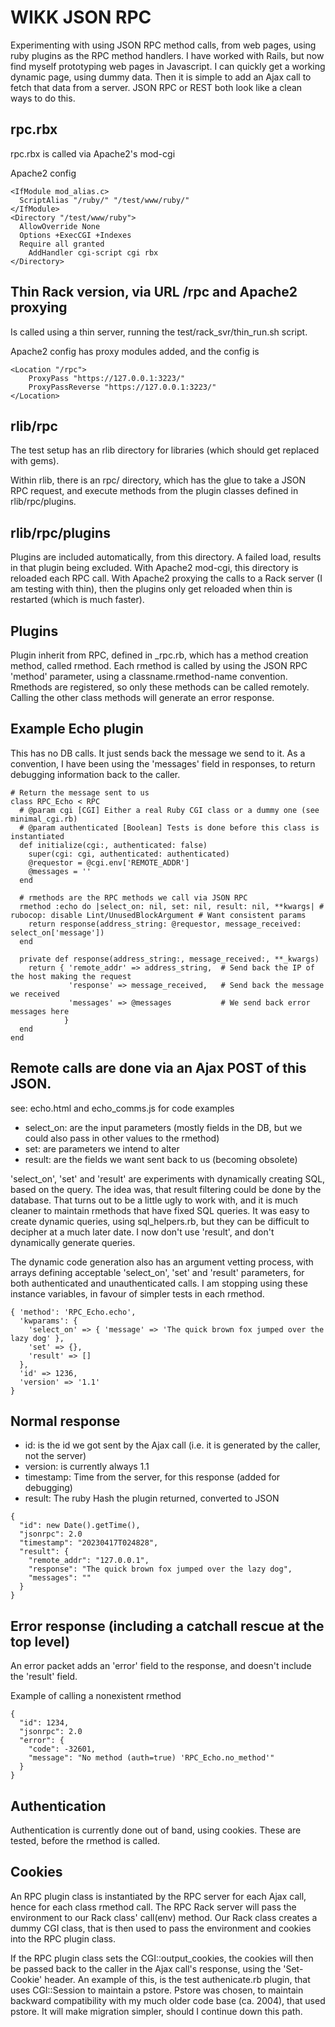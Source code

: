 # WIKK JSON RPC

Experimenting with using JSON RPC method calls, from web pages, using ruby plugins as the RPC method handlers. I have worked with Rails, but now find myself prototyping web pages in Javascript. I can quickly get a working dynamic page, using dummy data. Then it is simple to add an Ajax call to fetch that data from a server.  JSON RPC or REST both look like a clean ways to do this.

## rpc.rbx

rpc.rbx is called via Apache2's mod-cgi

Apache2 config
```
<IfModule mod_alias.c>
  ScriptAlias "/ruby/" "/test/www/ruby/"
</IfModule>
<Directory "/test/www/ruby">
  AllowOverride None
  Options +ExecCGI +Indexes
  Require all granted
	AddHandler cgi-script cgi rbx
</Directory>
```

## Thin Rack version, via URL /rpc and Apache2 proxying

Is called using a thin server, running the test/rack_svr/thin_run.sh script.

Apache2 config has proxy modules added, and the config is
```
<Location "/rpc">
    ProxyPass "https://127.0.0.1:3223/"
    ProxyPassReverse "https://127.0.0.1:3223/"
</Location>
```

## rlib/rpc

The test setup has an rlib directory for libraries (which should get replaced with gems).

Within rlib, there is an rpc/ directory, which has the glue to take a JSON RPC request, and execute methods from the plugin classes defined in rlib/rpc/plugins.


## rlib/rpc/plugins

Plugins are included automatically, from this directory. A failed load, results in that plugin being excluded. With Apache2 mod-cgi, this directory is reloaded each RPC call.  With Apache2 proxying the calls to a Rack server (I am testing with thin), then the plugins only get reloaded when thin is restarted (which is much faster).

## Plugins

Plugin inherit from RPC, defined in _rpc.rb, which has a method creation method, called rmethod. Each rmethod is called by using the JSON RPC 'method' parameter, using a classname.rmethod-name convention. Rmethods are registered, so only these methods can be called remotely. Calling the other class methods will generate an error response.


## Example Echo plugin

This has no DB calls. It just sends back the message we send to it.  As a convention, I have been using the 'messages' field in responses, to return debugging information back to the caller.

```
# Return the message sent to us
class RPC_Echo < RPC
  # @param cgi [CGI] Either a real Ruby CGI class or a dummy one (see minimal_cgi.rb)
  # @param authenticated [Boolean] Tests is done before this class is instantiated
  def initialize(cgi:, authenticated: false)
    super(cgi: cgi, authenticated: authenticated)
    @requestor = @cgi.env['REMOTE_ADDR']
    @messages = ''
  end

  # rmethods are the RPC methods we call via JSON RPC
  rmethod :echo do |select_on: nil, set: nil, result: nil, **kwargs| # rubocop: disable Lint/UnusedBlockArgument # Want consistent params
    return response(address_string: @requestor, message_received: select_on['message'])
  end

  private def response(address_string:, message_received:, **_kwargs)
    return { 'remote_addr' => address_string,  # Send back the IP of the host making the request
             'response' => message_received,   # Send back the message we received
             'messages' => @messages           # We send back error messages here
            }
  end
end
```

## Remote calls are done via an Ajax POST of this JSON.
see: echo.html and echo_comms.js for code examples

* select_on: are the input parameters (mostly fields in the DB, but we could also pass in other values to the rmethod)
* set: are parameters we intend to alter
* result: are the fields we want sent back to us (becoming obsolete)

'select_on', 'set' and 'result' are experiments with dynamically creating SQL, based on the query. The idea was, that result filtering could be done by the database. That turns out to be a little ugly to work with, and it is much cleaner to maintain rmethods that have fixed SQL queries. It was easy to create dynamic queries, using sql_helpers.rb, but they can be difficult to decipher at a much later date. I now don't use 'result', and don't dynamically generate queries.

The dynamic code generation also has an argument vetting process, with arrays defining acceptable 'select_on', 'set' and 'result' parameters, for both authenticated and unauthenticated calls. I am stopping using these instance variables, in favour of simpler tests in each rmethod.


```
{ 'method': 'RPC_Echo.echo',
  'kwparams': {
    'select_on' => { 'message' => 'The quick brown fox jumped over the lazy dog' },
    'set' => {},
    'result' => []
  },
  'id' => 1236,
  'version' => '1.1'
}
```


## Normal response

* id: is the id we got sent by the Ajax call (i.e. it is generated by the caller, not the server)
* version: is currently always 1.1
* timestamp: Time from the server, for this response (added for debugging)
* result: The ruby Hash the plugin returned, converted to JSON

```
{
  "id": new Date().getTime(),
  "jsonrpc": 2.0
  "timestamp": "20230417T024828",
  "result": {
    "remote_addr": "127.0.0.1",
    "response": "The quick brown fox jumped over the lazy dog",
    "messages": ""
  }
}
```

## Error response (including a catchall rescue at the top level)

An error packet adds an 'error' field to the response, and doesn't include the 'result' field.

Example of calling a nonexistent rmethod
```
{
  "id": 1234,
  "jsonrpc": 2.0
  "error": {
    "code": -32601,
    "message": "No method (auth=true) 'RPC_Echo.no_method'"
  }
}
```

## Authentication

Authentication is currently done out of band, using cookies. These are tested, before the rmethod is called.  

## Cookies

An RPC plugin class is instantiated by the RPC server for each Ajax call, hence for each class rmethod call. The RPC Rack server will pass the environment to our Rack class' call(env) method. Our Rack class creates a dummy CGI class, that is then used to pass the environment and cookies into the RPC plugin class.  

If the RPC plugin class sets the CGI::output_cookies, the cookies will then be passed back to the caller in the Ajax call's response, using the 'Set-Cookie' header.  An example of this, is the test authenicate.rb plugin, that uses CGI::Session to maintain a pstore. Pstore was chosen, to maintain backward compatibility with my much older code base (ca. 2004), that used pstore. It will make migration simpler, should I continue down this path.
